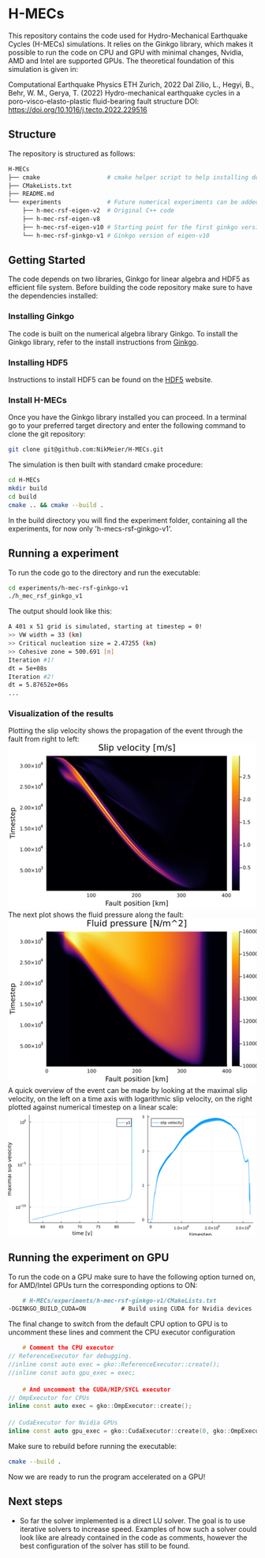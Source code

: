 # H-MECs
This repository contains the code used for Hydro-Mechanical Earthquake Cycles (H-MECs) simulations. It relies on the Ginkgo library, which makes it possible to run the code on CPU and GPU with minimal changes, Nvidia, AMD and Intel are supported GPUs. The theoretical foundation of this simulation is given in:

Computational Earthquake Physics ETH Zurich, 2022 Dal Zilio, L., Hegyi, B., Behr, W. M., Gerya, T. (2022) Hydro-mechanical earthquake cycles in a poro-visco-elasto-plastic fluid-bearing fault structure DOI: https://doi.org/10.1016/j.tecto.2022.229516

## Structure
The repository is structured as follows:
```bash
H-MECs
├── cmake                   # cmake helper script to help installing dependencies
├── CMakeLists.txt
├── README.md
└── experiments             # Future numerical experiments can be added here
    ├── h-mec-rsf-eigen-v2  # Original C++ code
    ├── h-mec-rsf-eigen-v8
    ├── h-mec-rsf-eigen-v10 # Starting point for the first ginkgo version
    └── h-mec-rsf-ginkgo-v1 # Ginkgo version of eigen-v10
```

## Getting Started
The code depends on two libraries, Ginkgo for linear algebra and HDF5 as efficient file system. Before building the code repository make sure to have the dependencies installed:
### Installing Ginkgo
The code is built on the numerical algebra library Ginkgo. To install the Ginkgo library, refer to the install instructions from [Ginkgo](https://github.com/ginkgo-project/ginkgo/wiki/Tutorial-1:-Getting-Started).

### Installing HDF5
Instructions to install HDF5 can be found on the [HDF5](https://www.hdfgroup.org/download-hdf5/) website.

### Install H-MECs
Once you have the Ginkgo library installed you can proceed. In a terminal go to your preferred target directory and enter the following command to clone the git repository:
```bash
git clone git@github.com:NikMeier/H-MECs.git
```
The simulation is then built with standard cmake procedure:

```bash
cd H-MECs
mkdir build
cd build
cmake .. && cmake --build .
```

In the build directory you will find the experiment folder, containing all the experiments, for now only 'h-mecs-rsf-ginkgo-v1'.

## Running a experiment
To run the code go to the directory and run the executable:
```bash
cd experiments/h-mec-rsf-ginkgo-v1
./h_mec_rsf_ginkgo_v1
```
The output should look like this:
```bash
A 401 x 51 grid is simulated, starting at timestep = 0!
>> VW width = 33 (km)
>> Critical nucleation size = 2.47255 (km)
>> Cohesive zone = 500.691 [m]
Iteration #1!
dt = 5e+08s
Iteration #2!
dt = 5.87652e+06s
...
```

### Visualization of the results
Plotting the slip velocity shows the propagation of the event through the fault from right to left:
![Vslip](./plots/EVO_Vslip.png)
The next plot shows the fluid pressure along the fault:
![Fluid pressure](./plots/EVO_press_flu.png)
A quick overview of the event can be made by looking at the maximal slip velocity, on the left on a time axis with logarithmic slip velocity, on the right plotted against numerical timestep on a linear scale:
![EVO_data](./plots/EVO_data.png)
## Running the experiment on GPU
To run the code on a GPU make sure to have the following option turned on, for AMD/Intel GPUs turn the corresponding options to ON:
```markdown
    # H-MECs/experiments/h-mec-rsf-ginkgo-v1/CMakeLists.txt
-DGINKGO_BUILD_CUDA=ON          # Build using CUDA for Nvidia devices
```

The final change to switch from the default CPU option to GPU is to uncomment these lines and comment the CPU executor configuration
```cpp
    # Comment the CPU executor
// ReferenceExecutor for debugging.
//inline const auto exec = gko::ReferenceExecutor::create();
//inline const auto gpu_exec = exec;

    # And uncomment the CUDA/HIP/SYCL executor
// OmpExecutor for CPUs
inline const auto exec = gko::OmpExecutor::create();

// CudaExecutor for Nvidia GPUs
inline const auto gpu_exec = gko::CudaExecutor::create(0, gko::OmpExecutor::create());
```
Make sure to rebuild before running the executable:
```bash
cmake --build .
```

Now we are ready to run the program accelerated on a GPU!

## Next steps

 - So far the solver implemented is a direct LU solver. The goal is to use iterative solvers to increase speed. Examples of how such a solver could look like are already contained in the code as comments, however the best configuration of the solver has still to be found.